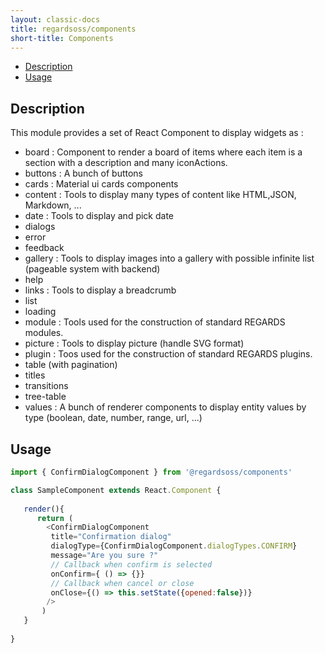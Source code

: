 ```yaml
---
layout: classic-docs
title: regardsoss/components
short-title: Components
---
```


<!-- START doctoc generated TOC please keep comment here to allow auto update -->
<!-- DON'T EDIT THIS SECTION, INSTEAD RE-RUN doctoc TO UPDATE -->


- [Description](#description)
- [Usage](#usage)

<!-- END doctoc generated TOC please keep comment here to allow auto update -->

## Description

This module provides a set of React Component to display widgets as :
 - board : Component to render a board of items where each item is a section with a description and many iconActions.
 - buttons : A bunch of buttons
 - cards : Material ui cards components
 - content : Tools to display many types of content like HTML,JSON, Markdown, ...
 - date : Tools to display and pick date 
 - dialogs
 - error
 - feedback
 - gallery : Tools to display images into a gallery with possible infinite list (pageable system with backend)
 - help
 - links : Tools to display a breadcrumb
 - list
 - loading
 - module : Tools used for the construction of standard REGARDS modules.
 - picture : Tools to display picture (handle SVG format)
 - plugin : Toos used for the construction of standard REGARDS plugins.
 - table (with pagination)
 - titles
 - transitions
 - tree-table
 - values : A bunch of renderer components to display entity values by type (boolean, date, number, range, url, ...)
 
## Usage

```js
import { ConfirmDialogComponent } from '@regardsoss/components'

class SampleComponent extends React.Component {
   
   render(){
      return (
        <ConfirmDialogComponent
         title="Confirmation dialog"
         dialogType={ConfirmDialogComponent.dialogTypes.CONFIRM}
         message="Are you sure ?"
         // Callback when confirm is selected
         onConfirm={ () => {}}
         // Callback when cancel or close
         onClose={() => this.setState({opened:false})}
        />
       )
   }
   
}

```